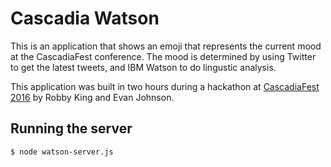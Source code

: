 # Cascadia Watson

This is an application that shows an emoji that represents the current mood at the CascadiaFest conference. The mood is determined by using Twitter to get the latest tweets, and IBM Watson to do lingustic analysis.

This application was built in two hours during a hackathon at [CascadiaFest 2016](http://2016.cascadiafest.org/) by Robby King and Evan Johnson.

## Running the server

    $ node watson-server.js

